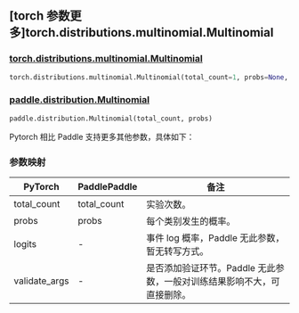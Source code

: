 ## [torch 参数更多]torch.distributions.multinomial.Multinomial

### [torch.distributions.multinomial.Multinomial](https://pytorch.org/docs/stable/distributions.html#torch.distributions.multinomial.Multinomial)

```python
torch.distributions.multinomial.Multinomial(total_count=1, probs=None, logits=None, validate_args=None)
```

### [paddle.distribution.Multinomial](https://www.paddlepaddle.org.cn/documentation/docs/zh/api/paddle/distribution/Multinomial_cn.html)

```python
paddle.distribution.Multinomial(total_count, probs)
```

Pytorch 相比 Paddle 支持更多其他参数，具体如下：

### 参数映射

| PyTorch       | PaddlePaddle | 备注                                           |
| ------------- | ------------ | ---------------------------------------------- |
| total_count   | total_count  | 实验次数。                                     |
| probs         | probs        | 每个类别发生的概率。                           |
| logits        | -            | 事件 log 概率，Paddle 无此参数，暂无转写方式。 |
| validate_args | -            | 是否添加验证环节。Paddle 无此参数，一般对训练结果影响不大，可直接删除。  |
